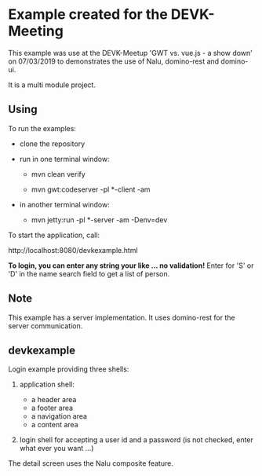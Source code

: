 # Example created for the DEVK-Meeting
This example was use at the DEVK-Meetup 'GWT vs. vue.js - a show down' on 07/03/2019 to demonstrates the use of Nalu, domino-rest and domino-ui.

It is a multi module project.

## Using
To run the examples:

* clone the repository

* run in one terminal window:

    - mvn clean verify

    - mvn gwt:codeserver -pl *-client -am

* in another terminal window:

    - mvn jetty:run -pl *-server -am -Denv=dev


To start the application, call:

http://localhost:8080/devkexample.html

**To login, you can enter any string your like ... no validation!**
Enter for 'S' or 'D' in the name search field to get a list of person.

## Note
This example has a server implementation. It uses domino-rest for the server communication.

## devkexample
Login example providing three shells:

1. application shell:
      * a header area
      * a footer area
      * a navigation area
      * a content area

2. login shell for accepting a user id and a password (is not checked, enter what ever you want ...)

The detail screen uses the Nalu composite feature.



